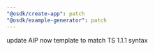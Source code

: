```yaml
---
"@osdk/create-app": patch
"@osdk/example-generator": patch
---
```


update AIP now template to match TS 1.1.1 syntax
